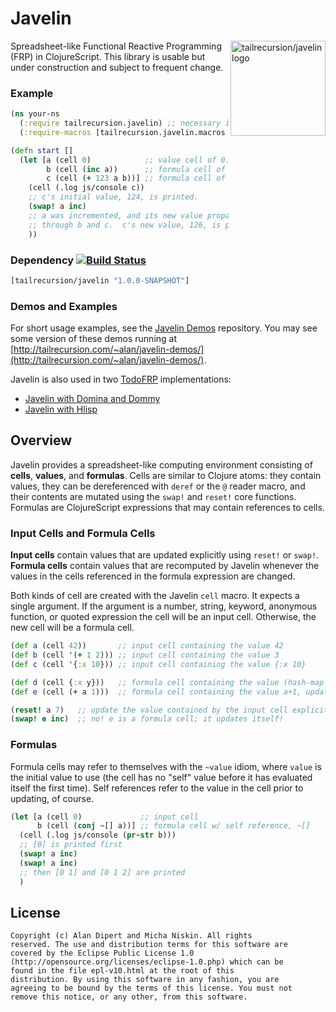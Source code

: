 # Javelin

<img src="https://raw.github.com/alandipert/javelin/master/img/javelin.png?login=micha&token=b172f1b97acb55c16867dc106e30c646"
alt="tailrecursion/javelin logo" title="tailrecursion/javelin logo"
align="right" width="152"/>

Spreadsheet-like Functional Reactive Programming (FRP) in
ClojureScript.  This library is usable but under construction and
subject to frequent change.

### Example

```clojure
(ns your-ns
  (:require tailrecursion.javelin) ;; necessary if compiling in advanced mode
  (:require-macros [tailrecursion.javelin.macros :refer [cell]]))

(defn start []
  (let [a (cell 0)            ;; value cell of 0.
        b (cell (inc a))      ;; formula cell of a+1.
        c (cell (+ 123 a b))] ;; formula cell of a+b+123.
    (cell (.log js/console c))
    ;; c's initial value, 124, is printed.
    (swap! a inc)
    ;; a was incremented, and its new value propagated (consistently)
    ;; through b and c.  c's new value, 126, is printed to the console.
    ))
```

### Dependency [![Build Status](https://travis-ci.org/tailrecursion/javelin.png?branch=master)](https://travis-ci.org/tailrecursion/javelin)

```clojure
[tailrecursion/javelin "1.0.0-SNAPSHOT"]
```

### Demos and Examples

For short usage examples, see the [Javelin
Demos](https://github.com/tailrecursion/javelin-demos) repository.  You may see some version of these demos running at
[http://tailrecursion.com/~alan/javelin-demos/](http://tailrecursion.com/~alan/javelin-demos/).

Javelin is also used in two [TodoFRP](https://github.com/lynaghk/todoFRP) implementations:

* [Javelin with Domina and Dommy](https://github.com/lynaghk/todoFRP/tree/master/todo/javelin)
* [Javelin with Hlisp](https://github.com/lynaghk/todoFRP/tree/master/todo/hlisp-javelin)

## Overview

Javelin provides a spreadsheet-like computing environment consisting
of **cells**, **values**, and **formulas**. Cells are similar to
Clojure atoms: they contain values, they can be dereferenced with
`deref` or the `@` reader macro, and their contents are mutated using
the `swap!` and `reset!` core functions. Formulas are ClojureScript
expressions that may contain references to cells.

### Input Cells and Formula Cells

**Input cells** contain values that are updated explicitly using
`reset!` or `swap!`. **Formula cells** contain values that are
recomputed by Javelin whenever the values in the cells referenced in
the formula expression are changed.

Both kinds of cell are created with the Javelin `cell` macro. It
expects a single argument. If the argument is a number, string,
keyword, anonymous function, or quoted expression the cell will be an
input cell. Otherwise, the new cell will be a formula cell.

```clojure
(def a (cell 42))       ;; input cell containing the value 42
(def b (cell '(+ 1 2))) ;; input cell containing the value 3
(def c (cell '{:x 10})) ;; input cell containing the value {:x 10}

(def d (cell {:x y}))   ;; formula cell containing the value (hash-map :x y), updated when y changes
(def e (cell (+ a 1)))  ;; formula cell containing the value a+1, updated when a changes

(reset! a 7)   ;; update the value contained by the input cell explicitly
(swap! e inc)  ;; no! e is a formula cell; it updates itself!
```

### Formulas

Formula cells may refer to themselves with the `~value` idiom, where
`value` is the initial value to use (the cell has no "self" value
before it has evaluated itself the first time). Self references refer
to the value in the cell prior to updating, of course.

```clojure
(let [a (cell 0)             ;; input cell
      b (cell (conj ~[] a))] ;; formula cell w/ self reference, ~[]
  (cell (.log js/console (pr-str b)))
  ;; [0] is printed first
  (swap! a inc)
  (swap! a inc)
  ;; then [0 1] and [0 1 2] are printed
  )
```

## License

    Copyright (c) Alan Dipert and Micha Niskin. All rights
    reserved. The use and distribution terms for this software are
    covered by the Eclipse Public License 1.0
    (http://opensource.org/licenses/eclipse-1.0.php) which can be
    found in the file epl-v10.html at the root of this
    distribution. By using this software in any fashion, you are
    agreeing to be bound by the terms of this license. You must not
    remove this notice, or any other, from this software.
